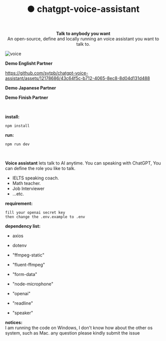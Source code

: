 
<h1 align="center">● chatgpt-voice-assistant</h1>

<p align="center">
    <br>
    <br>
    <b>Talk to anybody you want</b><br>
    An open-source, define and locally running an voice assistant you want to talk to.<br>
</p>

![voice](https://github.com/sytpb/chatgpt-voice-assistant/assets/12178686/bde735f2-b4c8-4fa3-9956-5b7651121c01)



**Demo Englisht Partner**



https://github.com/sytpb/chatgpt-voice-assistant/assets/12178686/43c64f5c-b712-4065-8ec8-8d04d131d488

**Demo Japanese Partner**

**Demo Finish Partner**

<br>

**install:**
```shell
npm install
```

**run:**
```shell
npm run dev
```
<br>

**Voice assistant** lets talk to AI anytime. You can speaking with ChatGPT, You can define the role you like to talk.

- IELTS speaking coach.
- Math teacher.
- Job Interviewer
- ...etc.


**requirement:**
```shell
fill your openai secret key
then change the .env.example to .env
```

**dependency list:**
- axios
* dotenv
+ "ffmpeg-static"
- "fluent-ffmpeg"
* "form-data"
+ "node-microphone"
- "openai"
* "readline"
+ "speaker"

**notices:** <br>
I am running the code on Windows, I don't know how about the other os system, such as Mac. 
any question please kindly submit the issue

